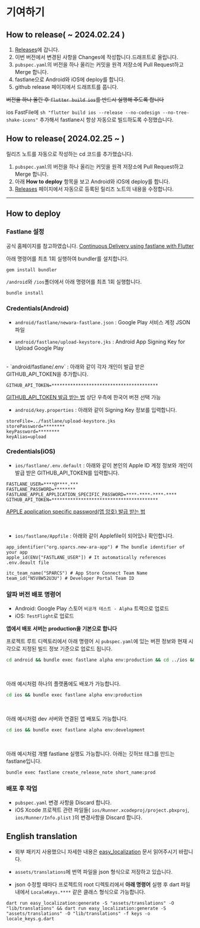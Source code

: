 # 기여하기
## How to release( ~ 2024.02.24 )

1. [Releases](https://github.com/sparcs-kaist/new-ara-app/releases)에 갑니다.
2. 이번 버전에서 변경된 사항을 Changes에 작성합니다.드래프트로 올립니다.
3. `pubspec.yaml`의 버전을 하나 올리는 커밋을 원격 저장소에 Pull Request하고 Merge 합니다.
4. fastlane으로 Android와 iOS에 deploy를 합니다.
5. github release 페이지에서 드래프트를 풉니다.

~~버전을 하나 올린 후 `flutter build ios`를 반드시 실행해 주도록 합니다~~

ios FastFile에 `sh "flutter build ios --release --no-codesign --no-tree-shake-icons"` 추가해서 fastlane시 항상 자동으로 빌드하도록 수정했습니다.

## How to release( 2024.02.25 ~ )
릴리즈 노트를 자동으로 작성하는 cd 코드를 추가했습니다.
1. `pubspec.yaml`의 버전을 하나 올리는 커밋을 원격 저장소에 Pull Request하고 Merge 합니다.
2. 아래 **How to deploy** 항목을 보고 Android와 iOS에 deploy를 합니다.
3. [Releases](https://github.com/sparcs-kaist/new-ara-app/releases) 페이지에서 자동으로 등록된 릴리즈 노트의 내용을 수정합니다.

---
## How to deploy

### Fastlane 설정

공식 홈페이지를 참고하였습니다.
[Continuous Delivery using fastlane with Flutter](https://flutter.io/docs/deployment/fastlane-cd)

아래 명령어를 최초 1회 실행하여 bundler를 설치합니다.

```bash
gem install bundler
```

`/android`와 `/ios`폴더에서 아래 명령어를 최초 1회 실행합니다.

```bash
bundle install
```

### Credentials(Android)

- `android/fastlane/newara-fastlane.json` : Google Play 서비스 계정 JSON 파일

- `android/fastlane/upload-keystore.jks` : Android App Signing Key for Upload Google Play
<br>
- `android/fastlane/.env` : 아래와 같이 각자 개인이 발급 받은 GITHUB_API_TOKEN을 추가합니다. 

```env
GITHUB_API_TOKEN=****************************************
```
[GITHUB_API_TOKEN 발급 받는 법](https://docs.github.com/ko/enterprise-server@3.9/authentication/keeping-your-account-and-data-secure/managing-your-personal-access-tokens) 상단 우측에 한국어 버젼 선택 가능
<br>

- `android/key.properties` : 아래와 같이 Signing Key 정보를 입력합니다.

```env
storeFile=../fastlane/upload-keystore.jks
storePassword=********
keyPassword=********
keyAlias=upload
```

### Credentials(iOS)
- `ios/fastlane/.env.default` : 아래와 같이 본인의 Apple ID 계정 정보와 개인이 발급 받은 GITHUB_API_TOKEN를 입력합니다.

```env
FASTLANE_USER=****@****.***
FASTLANE_PASSWORD=********
FASTLANE_APPLE_APPLICATION_SPECIFIC_PASSWORD=****-****-****-****
GITHUB_API_TOKEN=****************************************
```
[APPLE application specific password(앱 암호) 발급 받는 법](https://support.apple.com/ko-kr/102654)

<br>

- `ios/fastlane/Appfile` : 아래와 같이 Applefile이 되어있나 확인합니다.
```env
app_identifier("org.sparcs.new-ara-app") # The bundle identifier of your app
apple_id(ENV["FASTLANE_USER"]) # It automatically references .env.deault file

itc_team_name("SPARCS") # App Store Connect Team Name
team_id("N5V8W52U3U") # Developer Portal Team ID
```


### 알파 버전 배포 명령어

- Android: Google Play 스토어 `비공개 테스트 - Alpha` 트랙으로 업로드
- iOS: `TestFlight`로 업로드


**앱에서 배포 서버는 production을 기본으로 합니다**

프로젝트 루트 디렉토리에서 아래 명령어 시 `pubspec.yaml`에 있는 버젼 정보와 현재 시각으로 지정된 빌드 정보 기준으로 업로드 됩니다.

```bash
cd android && bundle exec fastlane alpha env:production && cd ../ios && bundle exec fastlane alpha env:production
```

<br>

아래 예시처럼 하나의 플랫폼에도 배포가 가능합니다.

```bash
cd ios && bundle exec fastlane alpha env:production
```

<br>

아래 예시처럼 dev 서버와 연결된 앱 배포도 가능합니다.

```bash
cd ios && bundle exec fastlane alpha env:development
```
<br>

아래 예시처럼 개별 fastlane 실행도 가능합니다. 아래는 깃허브 태그를 만드는 fastlane입니다.
```base
bundle exec fastlane create_release_note short_name:prod
```

### 배포 후 작업
- `pubspec.yaml` 변경 사항을 Discard 합니다.
- iOS Xcode 프로젝트 관련 파일들( `ios/Runner.xcodeproj/project.pbxproj`, `ios/Runner/Info.plist` )의 변경사항을 Discard 합니다.

## English translation
- 외부 패키지 사용했으니 자세한 내용은 [easy_localization](https://pub.dev/packages/easy_localization) 문서 읽어주시기 바랍니다.

- `assets/translations`에 번역 파일을 json 형식으로 저장하고 있습니다.
- json 수정할 때마다 프로젝트의 root 디렉토리에서 **아래 명령어** 실행 후 dart 파일 내에서 `LocaleKeys.****` 같은 클래스 형식으로 가능합니다.
```
dart run easy_localization:generate -S "assets/translations" -O "lib/translations" && dart run easy_localization:generate -S "assets/translations" -O "lib/translations" -f keys -o locale_keys.g.dart
```


